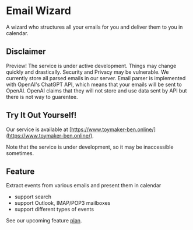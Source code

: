 # Email Wizard

A wizard who structures all your emails for you and deliver them to you in calendar.

## Disclaimer

Preview! The service is under active development. Things may change quickly and drastically. Security and Privacy may be vulnerable. We currently store all parsed emails in our server. Email parser is implemented with OpenAI's ChatGPT API, which means that your emails will be sent to OpenAI. OpenAI claims that they will not store and use data sent by API but there is not way to guarentee.

## Try It Out Yourself!

Our service is available at [https://www.toymaker-ben.online/](https://www.toymaker-ben.online/).

Note that the service is under development, so it may be inaccessible sometimes.

## Feature

Extract events from various emails and present them in calendar

- support search
- support Outlook, IMAP/POP3 mailboxes
- support different types of events

See our upcoming feature [plan](./docs/plan.md).
